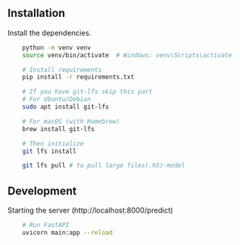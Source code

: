 
## Installation

Install the dependencies.

```bash
    python -m venv venv
    source venv/bin/activate  # Windows: venv\Scripts\activate

    # Install requirements
    pip install -r requirements.txt

    # If you have git-lfs skip this part
    # For Ubuntu/Debian
    sudo apt install git-lfs

    # For macOS (with Homebrew)
    brew install git-lfs

    # Then initialize
    git lfs install

    git lfs pull # to pull large files(.h5)-model
```

## Development

Starting the server (http://localhost:8000/predict)

```bash
    # Run FastAPI
    uvicorn main:app --reload
```
    